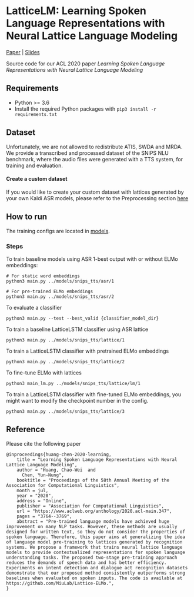 # LatticeLM: Learning Spoken Language Representations with Neural Lattice Language Modeling
[Paper](https://www.aclweb.org/anthology/2020.acl-main.347/)
| [Slides](https://www.csie.ntu.edu.tw/~yvchen/doc/ACL20_LatticeLM_slide.pdf)

Source code for our ACL 2020 paper *Learning Spoken Language Representations with Neural Lattice Language Modeling*

## Requirements
* Python >= 3.6
* Install the required Python packages with `pip3 install -r requirements.txt`

## Dataset
Unfortunately, we are not allowed to redistribute ATIS, SWDA and MRDA.
We provide a transcribed and processed dataset of the SNIPS NLU benchmark, where the audio files were generated with a TTS system, for training and evaluation.

#### Create a custom dataset
If you would like to create your custom dataset with lattices generated by your own Kaldi ASR models, please refer to the Preprocessing section [here](https://github.com/MiuLab/Lattice-SLU/blob/master/README.md)

## How to run
The training configs are located in [models](models).

### Steps
To train baseline models using ASR 1-best output with or without ELMo embeddings:

```
# For static word embeddings
python3 main.py ../models/snips_tts/asr/1

# For pre-trained ELMo embeddings
python3 main.py ../models/snips_tts/asr/2
```

To evaluate a classifier
```
python3 main.py --test --best_valid {classifier_model_dir}
```

To train a baseline LatticeLSTM classifier using ASR lattice
```
python3 main.py ../models/snips_tts/lattice/1
```

To train a LatticeLSTM classifier with pretrained ELMo embeddings
```
python3 main.py ../models/snips_tts/lattice/2
```

To fine-tune ELMo with lattices
```
python3 main_lm.py ../models/snips_tts/lattice/lm/1
```

To train a LatticeLSTM classifier with fine-tuned ELMo embeddings, you might want to modify the checkpoint number in the config.
```
python3 main.py ../models/snips_tts/lattice/3
```

## Reference
Please cite the following paper

    @inproceedings{huang-chen-2020-learning,
        title = "Learning Spoken Language Representations with Neural Lattice Language Modeling",
        author = "Huang, Chao-Wei  and
          Chen, Yun-Nung",
        booktitle = "Proceedings of the 58th Annual Meeting of the Association for Computational Linguistics",
        month = jul,
        year = "2020",
        address = "Online",
        publisher = "Association for Computational Linguistics",
        url = "https://www.aclweb.org/anthology/2020.acl-main.347",
        pages = "3764--3769",
        abstract = "Pre-trained language models have achieved huge improvement on many NLP tasks. However, these methods are usually designed for written text, so they do not consider the properties of spoken language. Therefore, this paper aims at generalizing the idea of language model pre-training to lattices generated by recognition systems. We propose a framework that trains neural lattice language models to provide contextualized representations for spoken language understanding tasks. The proposed two-stage pre-training approach reduces the demands of speech data and has better efficiency. Experiments on intent detection and dialogue act recognition datasets demonstrate that our proposed method consistently outperforms strong baselines when evaluated on spoken inputs. The code is available at https://github.com/MiuLab/Lattice-ELMo.",
    }
